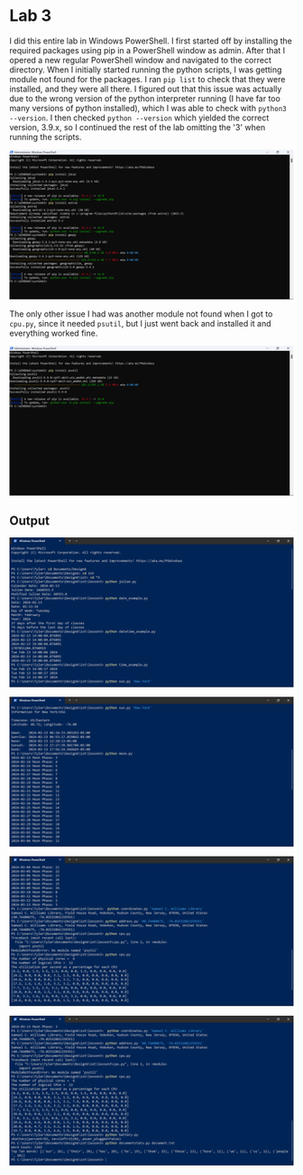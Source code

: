 # Lab 3

I did this entire lab in Windows PowerShell. I first started off by installing the required packages using pip in a PowerShell window as admin. After that I opered a new regular PowerShell window and navigated to the correct directory. When I initially started running the python scripts, I was getting module not found for the packages. I ran `pip list` to check that they were installed, and they were all there. I figured out that this issue was actually due to the wrong version of the python interpreter running (I have far too many versions of python installed), which I was able to check with `python3 --version`. I then checked `python --version` which yielded the correct version, 3.9.x, so I continued the rest of the lab omitting the '3' when running the scripts.

![Install Image](installs.png)

The only other issue I had was another module not found when I got to `cpu.py`, since it needed `psutil`, but I just went back and installed it and everything worked fine.

![Install Image](installs2.png)

## Output

![Output Image](output0.png)

![Output Image](output1.png)

![Output Image](output2.png)

![Output Image](output3.png)
